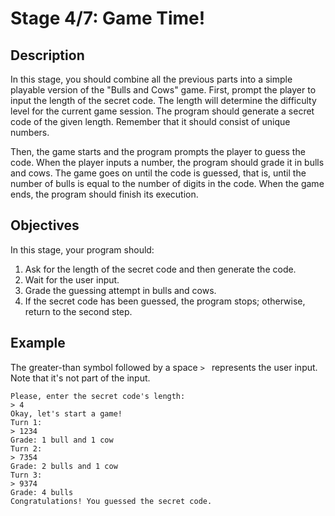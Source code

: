 # Stage 4/7: Game Time!
## Description
In this stage, you should combine all the previous parts into a simple playable version of the "Bulls and Cows" game. First, prompt the player to input the length of the secret code. The length will determine the difficulty level for the current game session. The program should generate a secret code of the given length. Remember that it should consist of unique numbers.

Then, the game starts and the program prompts the player to guess the code. When the player inputs a number, the program should grade it in bulls and cows. The game goes on until the code is guessed, that is, until the number of bulls is equal to the number of digits in the code. When the game ends, the program should finish its execution.

## Objectives
In this stage, your program should:

1. Ask for the length of the secret code and then generate the code.
2. Wait for the user input.
3. Grade the guessing attempt in bulls and cows.
4. If the secret code has been guessed, the program stops; otherwise, return to the second step.
## Example
The greater-than symbol followed by a space `> ` represents the user input. Note that it's not part of the input.
```text
Please, enter the secret code's length:
> 4
Okay, let's start a game!
Turn 1:
> 1234
Grade: 1 bull and 1 cow
Turn 2:
> 7354
Grade: 2 bulls and 1 cow
Turn 3:
> 9374
Grade: 4 bulls
Congratulations! You guessed the secret code.
```